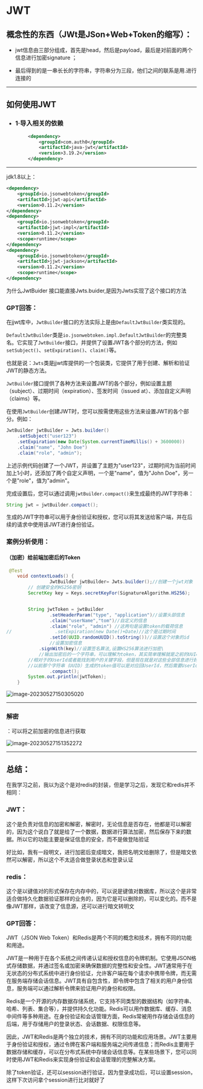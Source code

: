 # JWT

## 概念性的东西（JWt是JSon+Web+Token的缩写）：

- jwt信息由三部分组成，首先是head，然后是payload，最后是对前面的两个信息进行加密signature ；

- 最后得到的是一串长长的字符串，字符串分为三段，他们之间的联系是用.进行连接的

---

## 如何使用JWT

- ### 1·导入相关的依赖

```xml
        <dependency>
            <groupId>com.auth0</groupId>
            <artifactId>java-jwt</artifactId>
            <version>3.19.2</version>
        </dependency>
```

----

jdk1.8以上：

```xml
<dependency>
    <groupId>io.jsonwebtoken</groupId>
    <artifactId>jjwt-api</artifactId>
    <version>0.11.2</version>
</dependency>
<dependency>
    <groupId>io.jsonwebtoken</groupId>
    <artifactId>jjwt-impl</artifactId>
    <version>0.11.2</version>
    <scope>runtime</scope>
</dependency>
<dependency>
    <groupId>io.jsonwebtoken</groupId>
    <artifactId>jjwt-jackson</artifactId>
    <version>0.11.2</version>
    <scope>runtime</scope>
</dependency>
```





为什么JwtBuider 接口能直接Jwts.buider,是因为Jwts实现了这个接口的方法

### GPT回答：

在jjwt库中，`JwtBuilder`接口的方法实际上是由`DefaultJwtBuilder`类实现的。

`DefaultJwtBuilder`类是`io.jsonwebtoken.impl.DefaultJwtBuilder`的完整类名。它实现了`JwtBuilder`接口，并提供了设置JWT各个部分的方法，例如`setSubject()`、`setExpiration()`、`claim()`等。

也就是说：`Jwts`类是jjwt库提供的一个包装类，它提供了用于创建、解析和验证JWT的静态方法。

`JwtBuilder`接口提供了各种方法来设置JWT的各个部分，例如设置主题（subject）、过期时间（expiration）、签发时间（issued at）、添加自定义声明（claims）等。

在使用`JwtBuilder`创建JWT时，您可以按需使用这些方法来设置JWT的各个部分。例如：

```java
JwtBuilder jwtBuilder = Jwts.builder()
    .setSubject("user123")
    .setExpiration(new Date(System.currentTimeMillis() + 3600000))
    .claim("name", "John Doe")
    .claim("role", "admin");
```

上述示例代码创建了一个JWT，并设置了主题为"user123"，过期时间为当前时间加上1小时，还添加了两个自定义声明，一个是"name"，值为"John Doe"，另一个是"role"，值为"admin"。

完成设置后，您可以通过调用`jwtBuilder.compact()`来生成最终的JWT字符串：

```java
String jwt = jwtBuilder.compact();
```

生成的JWT字符串可以用于身份验证和授权，您可以将其发送给客户端，并在后续的请求中使用该JWT进行身份验证。

### 案例分析使用：

#### （加密）给前端加密后的Token

```Java
 @Test
    void contextLoads() {
                JwtBuilder jwtBuilder= Jwts.builder();//创建一个jwt对象
        // 创建安全的HS256密钥
        SecretKey key = Keys.secretKeyFor(SignatureAlgorithm.HS256);


        String jwtToken = jwtBuilder
                .setHeaderParam("type", "application")//设置头部信息
                .claim("userName","tom")//自定义的信息
                .claim("role", "admin") //这两句是设置token的载荷信息
//                .setExpiration(new Date()+Date)//这个是过期时间
                .setId(UUID.randomUUID().toString())//设置这个对象的id
                //设置加密信息
            .signWith(key)//设置签名算法,设置HS256算法进行加密\
            //输出加密后的一个字符串，可以理解为token，其实简单理解就是之前的UUId生成的token信息，然后放在redis上，每次都是需要通过token信息进行获取
        //相对于的UserId或者能找到用户的关键字段，但是现在就是对这些全部信息进行封装组成，直接能拿到一个对象，就是这个JWT的字符串可以解析出对象出来，
        //以前那个字符串（UUID）生成的token值可以是对应回UserId，然后需要UserId去查找回用户对象出来
                .compact();
        System.out.println(jwtToken);
    }

```

![image-20230527150305020](https://gitee.com/ljzcomeon/typora-photo/raw/master/202305271503154.png)

----



### 解密

：可以将之前加密的信息进行获取

![image-20230527151352272](https://gitee.com/ljzcomeon/typora-photo/raw/master/202305271513414.png)

---

## 总结：

在我学习之前，我以为这个是对redis的封装，但是学习之后，发现它和redis并不相同：

### JWT：

这个是负责对信息的加密和解密，解密时，无论信息是否存在，他都是可以解密的，因为这个说白了就是给了一个数据，数据进行算法加密，然后保存下来的数据。所以它的功能主要是保证信息的安全，而不是做登陆验证

好比如，我有一段明文，进行加密后变成暗文，我把名明文给删除了，但是暗文依然可以解密，所以这个不太适合做登录状态和登录认证



### redis：

这个是以键值对的形式保存在内存中的，可以说是键值对数据库，所以这个是非常适合做持久化数据验证那样的业务的，因为它是可以删除的，可以变化的。而不是像JWT那样，该改变了信息源，还可以进行暗文转明文

### GPT回答：

JWT（JSON Web Token）和Redis是两个不同的概念和技术，拥有不同的功能和用途。

JWT是一种用于在各个系统之间传递认证和授权信息的令牌机制。它使用JSON格式存储数据，并通过签名或加密来确保数据的完整性和安全性。JWT通常用于在无状态的分布式系统中进行身份验证，允许客户端在每个请求中携带令牌，而无需在服务端存储会话信息。JWT具有自包含性，即令牌中包含了相关的用户身份信息，服务端可以通过解析令牌来验证用户的身份和权限。

Redis是一个开源的内存数据存储系统，它支持不同类型的数据结构（如字符串、哈希、列表、集合等），并提供持久化功能。Redis可以用作数据库、缓存、消息中间件等多种用途。在身份验证和会话管理方面，Redis常被用作存储会话信息的后端，用于存储用户的登录状态、会话数据、权限信息等。

因此，JWT和Redis是两个独立的技术，拥有不同的功能和应用场景。JWT主要用于身份验证和授权，通过令牌在客户端和服务端之间传递信息；而Redis主要用于数据存储和缓存，可以在分布式系统中存储会话信息等。在某些场景下，您可以同时使用JWT和Redis来实现身份验证和会话管理的完整解决方案。



除了token验证，还可以session进行验证，因为登录成功后，可以设置session，这样下次访问拿个session进行比对就好了